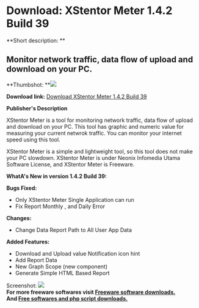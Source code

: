 # Download: XStentor Meter 1.4.2 Build 39

**Short description: **

## Monitor network traffic, data flow of upload and download on your PC.

  
**Thumbshot: **![](http://www.freewarefiles.com/screenshot/xstentormeter_md.jpg)   
  
**Download link:** [Download XStentor Meter 1.4.2 Build 39](http://freesoftwares.boysofts.com/XStentor-Meter_program_55124.html)  
  

**Publisher's Description**  
  

XStentor Meter is a tool for monitoring network traffic, data flow of upload
and download on your PC. This tool has graphic and numeric value for measuring
your current netwrok traffic. You can monitor your internet speed using this
tool.

XStentor Meter is a simple and lightweight tool, so this tool does not make
your PC slowdown. XStentor Meter is under Neonix Infomedia Utama Software
License, and XStentor Meter is Freeware.

**WhatA's New in version 1.4.2 Build 39:**

**Bugs Fixed:**

  * Only XStentor Meter Single Application can run
  * Fix Report Monthly , and Daily Error

**Changes:**

  * Change Data Report Path to All User App Data

**Added Features:**

  * Download and Upload value Notification icon hint
  * Add Report Data
  * New Graph Scope (new component)
  * Generate Simple HTML Based Report

  
  
Screenshot: ![](http://www.freewarefiles.com/screenshot/xstentormeter.jpg)  
**For more freeware softwares visit [Freeware software downloads.](http://freesoftwares.boysofts.com/)**   
**And [Free softwares and php script downloads.](http://www.boysofts.com/)**

